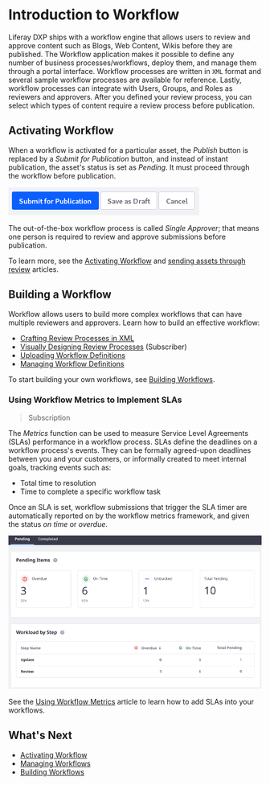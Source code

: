 # Introduction to Workflow

Liferay DXP ships with a workflow engine that allows users to review and approve content such as Blogs, Web Content, Wikis before they are published. The Workflow application makes it possible to define any number of business processes/workflows, deploy them, and manage them through a portal interface. Workflow processes are written in `XML` format and several sample workflow processes are available for reference. Lastly, workflow processes can integrate with Users, Groups, and Roles as reviewers and approvers. After you defined your review process, you can select which types of content require a review process before publication.

## Activating Workflow

When a workflow is activated for a particular asset, the _Publish_ button is replaced by a _Submit for Publication_ button, and instead of instant publication, the asset's status is set as _Pending_. It must proceed through the workflow before publication.

![Instead of a Publish button, a Submit for Publication button appears for workflow-enabled resources.](./introduction-to-workflow/images/01.png)

The out-of-the-box workflow process is called _Single Approver_; that means one person is required to review and approve submissions before publication.

To learn more, see the [Activating Workflow](./activating-workflow.md) and [sending assets through review](./reviewing-assets.md) articles.

## Building a Workflow

Workflow allows users to build more complex workflows that can have multiple reviewers and approvers. Learn how to build an effective workflow:

* [Crafting Review Processes in XML](https://help.liferay.com/hc/articles/360029147791-Introduction-to-Crafting-XML-Workflow-Definitions)
* [Visually Designing Review Processes](https://help.liferay.com/hc/articles/360028821892-Workflow-Designer) (Subscriber)
* [Uploading Workflow Definitions](./managing-workflows.md#uploading-a-new-workflow-definitions)
* [Managing Workflow Definitions](./managing-workflows.md)

To start building your own workflows, see [Building Workflows](./building-workflows.md).

### Using Workflow Metrics to Implement SLAs

> Subscription

The _Metrics_ function can be used to measure Service Level Agreements (SLAs) performance in a workflow process. SLAs define the deadlines on a workflow process's events. They can be formally agreed-upon deadlines between you and your customers, or informally created to meet internal goals, tracking events such as:

* Total time to resolution
* Time to complete a specific workflow task

Once an SLA is set, workflow submissions that trigger the SLA timer are automatically reported on by the workflow metrics framework, and given the status _on time_ or _overdue_.

![See Workflow Reports generated based on your SLAs.](./introduction-to-workflow/images/02.png)

See the [Using Workflow Metrics](./using-workflow-metrics.md) article to learn how to add SLAs into your workflows.

## What's Next

* [Activating Workflow](./activating-workflow.md)
* [Managing Workflows](./managing-workflows.md)
* [Building Workflows](./building-workflows.md)
